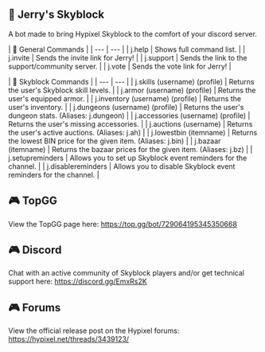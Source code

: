 ## 🏰 Jerry's Skyblock
A bot made to bring Hypixel Skyblock to the comfort of your discord server.

| 💫 General Commands |
| --- | --- |
| j.help	| Shows full command list. |
| j.invite	| Sends the invite link for Jerry! |
| j.support	| Sends the link to the support/community server. |
| j.vote	| Sends the vote link for Jerry! |

| 🌟 Skyblock Commands |
| --- | --- |
| j.skills (username) (profile)	| Returns the user's Skyblock skill levels. |
| j.armor (username) (profile)	| Returns the user's equipped armor. |
| j.inventory (username) (profile)	| Returns the user's inventory. |
| j.dungeons (username) (profile)	| Returns the user's dungeon stats. (Aliases: j.dungeon) |
| j.accessories (username) (profile)	| Returns the user's missing accessories. |
| j.auctions (username)	| Returns the user's active auctions. (Aliases: j.ah) |
| j.lowestbin (itemname)	| Returns the lowest BIN price for the given item. (Aliases: j.bin) |
| j.bazaar (itemname)	| Returns the bazaar prices for the given item. (Aliases: j.bz) |
| j.setupreminders	| Allows you to set up Skyblock event reminders for the channel. |
| j.disablereminders	| Allows you to disable Skyblock event reminders for the channel. |
 
## 🎮 TopGG
View the TopGG page here: https://top.gg/bot/729064195345350668

## 🎮 Discord
Chat with an active community of Skyblock players and/or get technical support here: https://discord.gg/EmxRs2K

## 🎮 Forums
View the official release post on the Hypixel forums: https://hypixel.net/threads/3439123/
